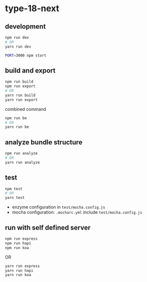 # type-18-next

## development
```bash
npm run dev
# OR
yarn run dev
```

```bash
PORT=3000 npm start
```

## build and export

```bash
npm run build
npm run export
# OR
yarn run build
yarn run export
```
combined command
```bash
npm run be
# OR
yarn run be
```

## analyze bundle structure
```bash
npm run analyze
# OR
yarn run analyze
```

## test

```bash
npm test
# OR
yarn test
```
- enzyme configuration in `test/mocha.config.js`
- mocha configuration: `.mocharc.yml` include `test/mocha.config.js`

## run with self defined server

```bash
npm run express
npm run hapi
npm run koa
```

OR

```bash
yarn run express
yarn run hapi
yarn run koa
```